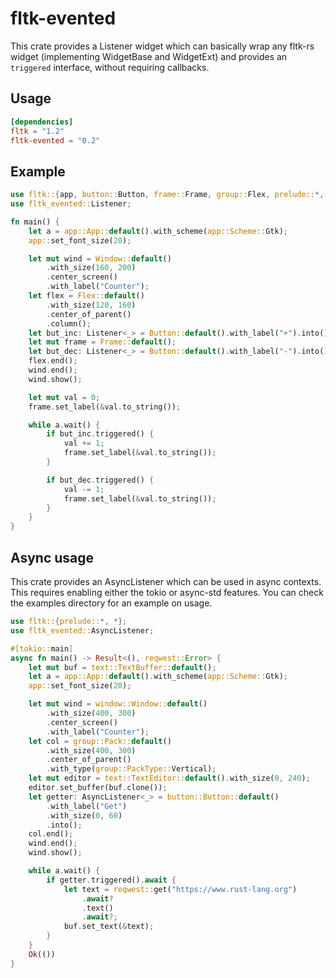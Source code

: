 # fltk-evented

This crate provides a Listener widget which can basically wrap any fltk-rs widget (implementing WidgetBase and WidgetExt) and provides an `triggered` interface, without requiring callbacks.

## Usage
```toml
[dependencies]
fltk = "1.2"
fltk-evented = "0.2"
```

## Example

```rust
use fltk::{app, button::Button, frame::Frame, group::Flex, prelude::*, window::Window};
use fltk_evented::Listener;

fn main() {
    let a = app::App::default().with_scheme(app::Scheme::Gtk);
    app::set_font_size(20);

    let mut wind = Window::default()
        .with_size(160, 200)
        .center_screen()
        .with_label("Counter");
    let flex = Flex::default()
        .with_size(120, 160)
        .center_of_parent()
        .column();
    let but_inc: Listener<_> = Button::default().with_label("+").into();
    let mut frame = Frame::default();
    let but_dec: Listener<_> = Button::default().with_label("-").into();
    flex.end();
    wind.end();
    wind.show();

    let mut val = 0;
    frame.set_label(&val.to_string());

    while a.wait() {
        if but_inc.triggered() {
            val += 1;
            frame.set_label(&val.to_string());
        }

        if but_dec.triggered() {
            val -= 1;
            frame.set_label(&val.to_string());
        }
    }
}
```

## Async usage
This crate provides an AsyncListener which can be used in async contexts. This requires enabling either the tokio or async-std features. You can check the examples directory for an example on usage.

```rust
use fltk::{prelude::*, *};
use fltk_evented::AsyncListener;

#[tokio::main]
async fn main() -> Result<(), reqwest::Error> {
    let mut buf = text::TextBuffer::default();
    let a = app::App::default().with_scheme(app::Scheme::Gtk);
    app::set_font_size(20);

    let mut wind = window::Window::default()
        .with_size(400, 300)
        .center_screen()
        .with_label("Counter");
    let col = group::Pack::default()
        .with_size(400, 300)
        .center_of_parent()
        .with_type(group::PackType::Vertical);
    let mut editor = text::TextEditor::default().with_size(0, 240);
    editor.set_buffer(buf.clone());
    let getter: AsyncListener<_> = button::Button::default()
        .with_label("Get")
        .with_size(0, 60)
        .into();
    col.end();
    wind.end();
    wind.show();

    while a.wait() {
        if getter.triggered().await {
            let text = reqwest::get("https://www.rust-lang.org")
                .await?
                .text()
                .await?;
            buf.set_text(&text);
        }
    }
    Ok(())
}
```